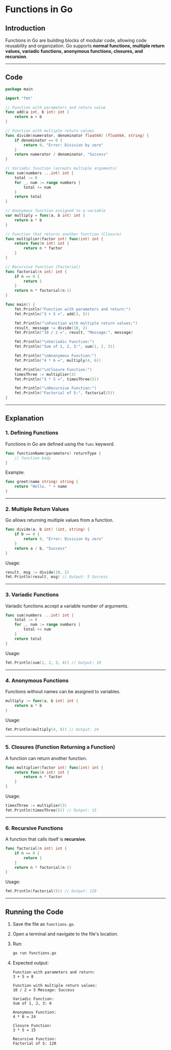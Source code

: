 # Functions in Go

## Introduction

Functions in Go are building blocks of modular code, allowing code reusability and organization. Go supports **normal functions, multiple return values, variadic functions, anonymous functions, closures, and recursion**.

---

## Code

```go
package main

import "fmt"

// Function with parameters and return value
func add(a int, b int) int {
    return a + b
}

// Function with multiple return values
func divide(numerator, denominator float64) (float64, string) {
	if denominator == 0 {
		return 0, "Error: Division by zero"
	}
	return numerator / denominator, "Success"
}

// Variadic function (accepts multiple arguments)
func sum(numbers ...int) int {
    total := 0
    for _, num := range numbers {
        total += num
    }
    return total
}

// Anonymous function assigned to a variable
var multiply = func(a, b int) int {
    return a * b
}

// Function that returns another function (Closure)
func multiplier(factor int) func(int) int {
    return func(n int) int {
        return n * factor
    }
}

// Recursive function (Factorial)
func factorial(n int) int {
    if n == 0 {
        return 1
    }
    return n * factorial(n-1)
}

func main() {
    fmt.Println("Function with parameters and return:")
    fmt.Println("3 + 5 =", add(3, 5))

    fmt.Println("\nFunction with multiple return values:")
    result, message := divide(10, 2)
    fmt.Println("10 / 2 =", result, "Message:", message)

    fmt.Println("\nVariadic Function:")
    fmt.Println("Sum of 1, 2, 3:", sum(1, 2, 3))

    fmt.Println("\nAnonymous Function:")
    fmt.Println("4 * 6 =", multiply(4, 6))

    fmt.Println("\nClosure Function:")
    timesThree := multiplier(3)
    fmt.Println("3 * 5 =", timesThree(5))

    fmt.Println("\nRecursive Function:")
    fmt.Println("Factorial of 5:", factorial(5))
}
```

---

## Explanation

### **1. Defining Functions**

Functions in Go are defined using the `func` keyword.

```go
func functionName(parameters) returnType {
    // function body
}
```

Example:

```go
func greet(name string) string {
    return "Hello, " + name
}
```

---

### **2. Multiple Return Values**

Go allows returning multiple values from a function.

```go
func divide(a, b int) (int, string) {
    if b == 0 {
        return 0, "Error: Division by zero"
    }
    return a / b, "Success"
}
```

Usage:

```go
result, msg := divide(10, 2)
fmt.Println(result, msg) // Output: 5 Success
```

---

### **3. Variadic Functions**

Variadic functions accept a variable number of arguments.

```go
func sum(numbers ...int) int {
    total := 0
    for _, num := range numbers {
        total += num
    }
    return total
}
```

Usage:

```go
fmt.Println(sum(1, 2, 3, 4)) // Output: 10
```

---

### **4. Anonymous Functions**

Functions without names can be assigned to variables.

```go
multiply := func(a, b int) int {
    return a * b
}
```

Usage:

```go
fmt.Println(multiply(4, 6)) // Output: 24
```

---

### **5. Closures (Function Returning a Function)**

A function can return another function.

```go
func multiplier(factor int) func(int) int {
    return func(n int) int {
        return n * factor
    }
}
```

Usage:

```go
timesThree := multiplier(3)
fmt.Println(timesThree(5)) // Output: 15
```

---

### **6. Recursive Functions**

A function that calls itself is **recursive**.

```go
func factorial(n int) int {
    if n == 0 {
        return 1
    }
    return n * factorial(n-1)
}
```

Usage:

```go
fmt.Println(factorial(5)) // Output: 120
```

---

## Running the Code

1. Save the file as `functions.go`.
2. Open a terminal and navigate to the file's location.
3. Run:

   ```sh
   go run functions.go
   ```

4. Expected output:

   ```
   Function with parameters and return:
   3 + 5 = 8

   Function with multiple return values:
   10 / 2 = 5 Message: Success

   Variadic Function:
   Sum of 1, 2, 3: 6

   Anonymous Function:
   4 * 6 = 24

   Closure Function:
   3 * 5 = 15

   Recursive Function:
   Factorial of 5: 120
   ```

```

```
